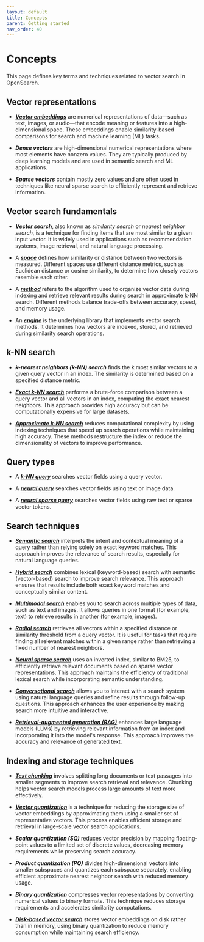 ```yaml
---
layout: default
title: Concepts
parent: Getting started
nav_order: 40
---
```


# Concepts  

This page defines key terms and techniques related to vector search in OpenSearch.

## Vector representations  

- [**_Vector embeddings_**]({{site.url}}{{site.baseurl}}/vector-search/getting-started/vector-search-basics/#vector-embeddings) are numerical representations of data—such as text, images, or audio—that encode meaning or features into a high-dimensional space. These embeddings enable similarity-based comparisons for search and machine learning (ML) tasks.  

- **_Dense vectors_** are high-dimensional numerical representations where most elements have nonzero values. They are typically produced by deep learning models and are used in semantic search and ML applications.  

- **_Sparse vectors_** contain mostly zero values and are often used in techniques like neural sparse search to efficiently represent and retrieve information.  

## Vector search fundamentals  

- [**_Vector search_**]({{site.url}}{{site.baseurl}}/vector-search/getting-started/vector-search-basics/), also known as _similarity search_ or _nearest neighbor search_, is a technique for finding items that are most similar to a given input vector. It is widely used in applications such as recommendation systems, image retrieval, and natural language processing.  

- A [**_space_**]({{site.url}}{{site.baseurl}}/vector-search/getting-started/vector-search-basics/#calculating-similarity) defines how similarity or distance between two vectors is measured. Different spaces use different distance metrics, such as Euclidean distance or cosine similarity, to determine how closely vectors resemble each other.  

- A [**_method_**]({{site.url}}{{site.baseurl}}/field-types/supported-field-types/knn-methods-engines/) refers to the algorithm used to organize vector data during indexing and retrieve relevant results during search in approximate k-NN search. Different methods balance trade-offs between accuracy, speed, and memory usage.  

- An [**_engine_**]({{site.url}}{{site.baseurl}}/field-types/supported-field-types/knn-methods-engines/) is the underlying library that implements vector search methods. It determines how vectors are indexed, stored, and retrieved during similarity search operations.  

## k-NN search  

- **_k-nearest neighbors (k-NN) search_** finds the k most similar vectors to a given query vector in an index. The similarity is determined based on a specified distance metric.  

- [**_Exact k-NN search_**]({{site.url}}{{site.baseurl}}/vector-search/vector-search-techniques/knn-score-script/) performs a brute-force comparison between a query vector and all vectors in an index, computing the exact nearest neighbors. This approach provides high accuracy but can be computationally expensive for large datasets.  

- [**_Approximate k-NN search_**]({{site.url}}{{site.baseurl}}/vector-search/vector-search-techniques/approximate-knn/) reduces computational complexity by using indexing techniques that speed up search operations while maintaining high accuracy. These methods restructure the index or reduce the dimensionality of vectors to improve performance.  

## Query types

- A [**_k-NN query_**]({{site.url}}{{site.baseurl}}/query-dsl/specialized/k-nn/) searches vector fields using a query vector.

- A [**_neural query_**]({{site.url}}{{site.baseurl}}/query-dsl/specialized/neural/) searches vector fields using text or image data.

- A [**_neural sparse query_**]({{site.url}}{{site.baseurl}}/query-dsl/specialized/neural-sparse/) searches vector fields using raw text or sparse vector tokens.

## Search techniques  

- [**_Semantic search_**]({{site.url}}{{site.baseurl}}/vector-search/ai-search/semantic-search/) interprets the intent and contextual meaning of a query rather than relying solely on exact keyword matches. This approach improves the relevance of search results, especially for natural language queries.  

- [**_Hybrid search_**]({{site.url}}{{site.baseurl}}/vector-search/ai-search/hybrid-search/) combines lexical (keyword-based) search with semantic (vector-based) search to improve search relevance. This approach ensures that results include both exact keyword matches and conceptually similar content.  

- [**_Multimodal search_**]({{site.url}}{{site.baseurl}}/vector-search/ai-search/multimodal-search/) enables you to search across multiple types of data, such as text and images. It allows queries in one format (for example, text) to retrieve results in another (for example, images).  

- [**_Radial search_**]({{site.url}}{{site.baseurl}}/vector-search/specialized-operations/radial-search-knn/) retrieves all vectors within a specified distance or similarity threshold from a query vector. It is useful for tasks that require finding all relevant matches within a given range rather than retrieving a fixed number of nearest neighbors.   

- [**_Neural sparse search_**]({{site.url}}{{site.baseurl}}/vector-search/ai-search/neural-sparse-search/) uses an inverted index, similar to BM25, to efficiently retrieve relevant documents based on sparse vector representations. This approach maintains the efficiency of traditional lexical search while incorporating semantic understanding.  

- [**_Conversational search_**]({{site.url}}{{site.baseurl}}/vector-search/ai-search/conversational-search/) allows you to interact with a search system using natural language queries and refine results through follow-up questions. This approach enhances the user experience by making search more intuitive and interactive.  

- [**_Retrieval-augmented generation (RAG)_**]({{site.url}}{{site.baseurl}}/vector-search/ai-search/conversational-search/#rag) enhances large language models (LLMs) by retrieving relevant information from an index and incorporating it into the model's response. This approach improves the accuracy and relevance of generated text.  

## Indexing and storage techniques  

- [**_Text chunking_**]({{site.url}}{{site.baseurl}}/vector-search/ai-search/text-chunking/) involves splitting long documents or text passages into smaller segments to improve search retrieval and relevance. Chunking helps vector search models process large amounts of text more effectively.  

- [**_Vector quantization_**]({{site.url}}{{site.baseurl}}/vector-search/optimizing-storage/knn-vector-quantization/) is a technique for reducing the storage size of vector embeddings by approximating them using a smaller set of representative vectors. This process enables efficient storage and retrieval in large-scale vector search applications.  

- **_Scalar quantization (SQ)_** reduces vector precision by mapping floating-point values to a limited set of discrete values, decreasing memory requirements while preserving search accuracy.  

- **_Product quantization (PQ)_** divides high-dimensional vectors into smaller subspaces and quantizes each subspace separately, enabling efficient approximate nearest neighbor search with reduced memory usage.  

- **_Binary quantization_** compresses vector representations by converting numerical values to binary formats. This technique reduces storage requirements and accelerates similarity computations.  

- [**_Disk-based vector search_**]({{site.url}}{{site.baseurl}}/vector-search/optimizing-storage/disk-based-vector-search/) stores vector embeddings on disk rather than in memory, using binary quantization to reduce memory consumption while maintaining search efficiency.  

